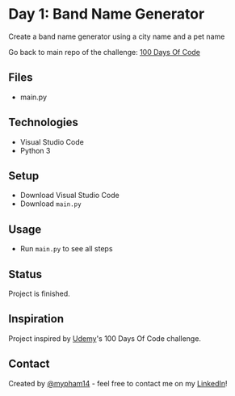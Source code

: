 # Day 1: Band Name Generator
Create a band name generator using a city name and a pet name

Go back to main repo of the challenge: [100 Days Of Code](https://github.com/mypham14/100-days-of-code-python/blob/main/README.md)

## Files
* main.py

## Technologies
* Visual Studio Code
* Python 3

## Setup
* Download Visual Studio Code
* Download `main.py`

## Usage
* Run `main.py` to see all steps

## Status
Project is finished.

## Inspiration
Project inspired by [Udemy](https://www.udemy.com/course/100-days-of-code/)'s 100 Days Of Code challenge.

## Contact
Created by [@mypham14](https://github.com/mypham14/) - feel free to contact me on my [LinkedIn](https://www.linkedin.com/in/mytrapham)!
